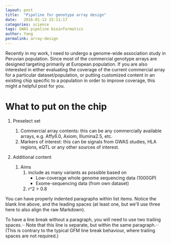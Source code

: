 ```yaml
---
layout: post
title:  "Pipeline for genotype array design"
date:   2016-01-12 15:11:17
categories: science
tags: GWAS pipeline bioinformatics
author: Yang
permalink: array-design
---
```


Recently in my work, I need to undergo a genome-wide association study in Peruvian population. Since most of the commercial genotype arrays are designed targeting primarily at European population. If you are also interested in either evaluating the coverage of the current commercial array for a particular dataset/population, or putting customized content in an existing chip specific to a population in order to improve coverage, this might a helpful post for you.

# What to put on the chip
1. Preselect set
    1. Commercial array contents: this can be any commercially available arrays, e.g. Affy6.0, Axiom, Illumina2.5, etc.
    2. Markers of interest: this can be signals from GWAS studies, HLA regions, eQTL or any other sources of interest.

2. Additional content
    1. Aims
        1. include as many variants as possible based on
            * Low-coverage whole genome sequencing data (1000GP)
            * Exome-sequencing data (from own dataset)
        2. r^2 > 0.8


  You can have properly indented paragraphs within list items. Notice the blank line above, and the leading spaces (at least one, but we'll use three here to also align the raw Markdown).

  To have a line break without a paragraph, you will need to use two trailing spaces.⋅⋅
  Note that this line is separate, but within the same paragraph.⋅⋅
   (This is contrary to the typical GFM line break behaviour, where trailing spaces are not required.)
